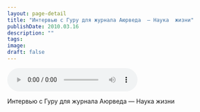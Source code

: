 ```yaml
---
layout: page-detail
title: "Интервью с Гуру для журнала Аюрведа  — Наука  жизни"
publishDate: 2010.03.16
description: ""
tags:
image:
draft: false
---
```


<audio title="2010.03.16 - Интервью с Гуру для журнала Аюрведа  — Наука  жизни.mp3" src="/upload/iblock/217/217fb3f56d16298f505e3d0bed940796.mp3" controls=""></audio>

 Интервью с Гуру для журнала Аюрведа — Наука жизни 

  
